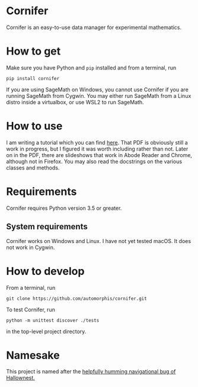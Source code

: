 # Cornifer

Cornifer is an easy-to-use data manager for experimental mathematics. 

# How to get

Make sure you have Python and `pip` installed and from a terminal, run

`pip install cornifer`

If you are using SageMath on Windows, you cannot use Cornifer if you are running SageMath from Cygwin. You may either run SageMath
from a Linux distro inside a virtualbox, or use WSL2 to run SageMath.

# How to use

I am writing a tutorial which you can find [here](https://github.com/automorphis/cornifer/tree/master/docs/tutorial.pdf). That
PDF is obviously still a work in progress, but I figured it was worth including rather than not. Later on in the PDF,
there are slideshows that work in Abode Reader and Chrome, although not in Firefox. You may also read the docstrings
on the various classes and methods.

# Requirements

Cornifer requires Python version 3.5 or greater.

## System requirements

Cornifer works on Windows and Linux. I have not yet tested macOS. It does not work in Cygwin.

# How to develop

From a terminal, run

`git clone https://github.com/automorphis/cornifer.git`

To test Cornifer, run

`python -m unittest discover ./tests`

in the top-level project directory.


# Namesake

This project is named after the [helpfully humming navigational bug of Hallownest.](https://hollowknight.fandom.com/wiki/Cornifer)